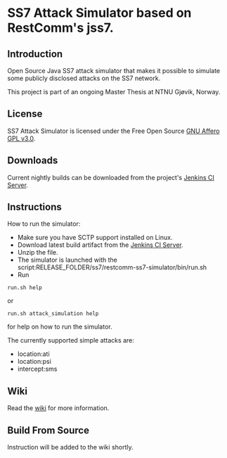 # SS7 Attack Simulator based on RestComm's jss7.

## Introduction

Open Source Java SS7 attack simulator that makes it possible to simulate some publicly disclosed attacks on the SS7 network.

This project is part of an ongoing Master Thesis at NTNU Gjøvik, Norway.

## License

SS7 Attack Simulator is licensed under the Free Open Source [GNU Affero GPL v3.0](http://www.gnu.org/licenses/agpl-3.0.html).

## Downloads

Current nightly builds can be downloaded from the project's [Jenkins CI Server](https://jensen.ninja/jenkins/).

## Instructions

How to run the simulator:
* Make sure you have SCTP support installed on Linux.
* Download latest build artifact from the [Jenkins CI
Server](https://jensen.ninja/jenkins/job/jss7-attack-simulator/).
* Unzip the file.
* The simulator is launched with the script:RELEASE_FOLDER/ss7/restcomm-ss7-simulator/bin/run.sh
* Run
``` 
run.sh help 
```
or
```
run.sh attack_simulation help 
```
for help on how to run the simulator.

The currently supported simple attacks are:
* location:ati
* location:psi
* intercept:sms

## Wiki

Read the [wiki](https://github.com/polarking/jss7-attack-simulator/wiki) for more information.

## Build From Source

Instruction will be added to the wiki shortly.

